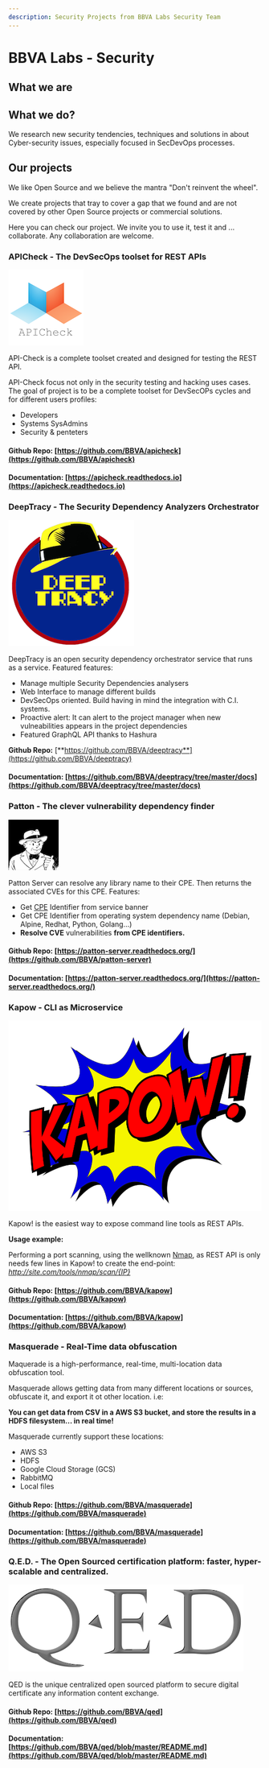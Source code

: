 ```yaml
---
description: Security Projects from BBVA Labs Security Team
---
```


# BBVA Labs - Security

## What we are

## What we do?

We research new security tendencies, techniques and solutions in about Cyber-security issues, especially focused in SecDevOps processes.

## Our projects

We like Open Source and we believe the mantra "Don't reinvent the wheel".

We create projects that tray to cover a gap that we found and are not covered by other Open Source projects or commercial solutions. 

Here you can check our project. We invite you to use it, test it and ... collaborate. Any collaboration are welcome.

### APICheck - The DevSecOps toolset for REST APIs

![](.gitbook/assets/apicheck-logo.png)

API-Check is a complete toolset created and designed for testing the REST API. 

API-Check focus not only in the security testing and hacking uses cases. The goal of project is to be a complete toolset for DevSecOPs cycles and for different users profiles:

- Developers
- Systems SysAdmins
- Security & penteters

#### Github Repo: [https://github.com/BBVA/apicheck](https://github.com/BBVA/apicheck)
#### Documentation: [https://apicheck.readthedocs.io](https://apicheck.readthedocs.io)


### DeepTracy - The Security Dependency Analyzers Orchestrator

![](.gitbook/assets/deeptracy-logo-small.png)

DeepTracy is an open security dependency orchestrator service that runs as a service. Featured features:

* Manage multiple Security Dependencies analysers
* Web Interface to manage different builds
* DevSecOps oriented. Build having in mind the integration with C.I. systems.
* Proactive alert: It can alert to the project manager when new vulneabilities appears in the project dependencies
* Featured GraphQL API thanks to Hashura

**Github Repo:** [**https://github.com/BBVA/deeptracy**](https://github.com/BBVA/deeptracy)

#### Documentation: [https://github.com/BBVA/deeptracy/tree/master/docs](https://github.com/BBVA/deeptracy/tree/master/docs)

### Patton - The clever vulnerability dependency finder

![](.gitbook/assets/patton-logo.png)

Patton Server can resolve any library name to their CPE. Then returns the associated CVEs for this CPE. Features:

* Get [CPE](https://nvd.nist.gov/products/cpe) Identifier from service banner 
* Get CPE Identifier from operating system dependency name \(Debian, Alpine, Redhat, Python, Golang...\)
* **Resolve CVE** vulnerabilities **from CPE identifiers.**

#### Github Repo: [https://patton-server.readthedocs.org/](https://github.com/BBVA/patton-server)
#### Documentation: [https://patton-server.readthedocs.org/](https://patton-server.readthedocs.org/)


### Kapow - CLI as Microservice

![](.gitbook/assets/kapow.png)

Kapow! is the easiest way to expose command line tools as REST APIs.

**Usage example:**

Performing a port scanning, using the wellknown [Nmap](https://nmap.org), as REST API is only needs few lines in Kapow! to create the end-point: *http://site.com/tools/nmap/scan/{IP}* 

#### Github Repo: [https://github.com/BBVA/kapow](https://github.com/BBVA/kapow)
#### Documentation: [https://github.com/BBVA/kapow](https://github.com/BBVA/kapow)

### Masquerade - Real-Time data obfuscation

Maquerade is a high-performance, real-time, multi-location data obfuscation tool.

Masquerade allows getting data from many different locations or sources, obfuscate it, and export it ot other location. i.e: 

**You can get data from CSV in a AWS S3 bucket, and store the results in a HDFS filesystem... in real time!**

Masquerade currently support these locations:

- AWS S3
- HDFS
- Google Cloud Storage (GCS)
- RabbitMQ
- Local files

#### Github Repo: [https://github.com/BBVA/masquerade](https://github.com/BBVA/masquerade)
#### Documentation: [https://github.com/BBVA/masquerade](https://github.com/BBVA/masquerade)

### Q.E.D. - The Open Sourced certification platform: faster, hyper-scalable and centralized.

![](.gitbook/assets/qed_logo.png)

QED is the unique centralized open sourced platform to secure digital certificate any information content exchange.

#### Github Repo: [https://github.com/BBVA/qed](https://github.com/BBVA/qed)
#### Documentation: [https://github.com/BBVA/qed/blob/master/README.md](https://github.com/BBVA/qed/blob/master/README.md)